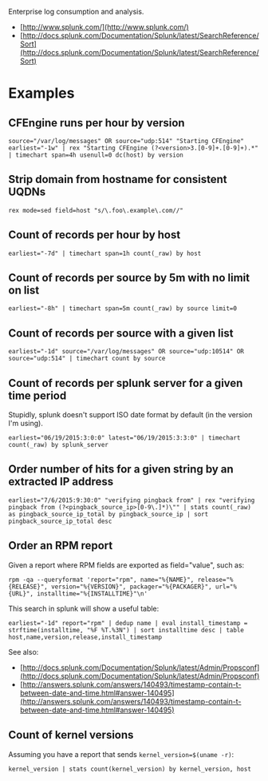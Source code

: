 Enterprise log consumption and analysis.
- [http://www.splunk.com/](http://www.splunk.com/)
- [http://docs.splunk.com/Documentation/Splunk/latest/SearchReference/Sort](http://docs.splunk.com/Documentation/Splunk/latest/SearchReference/Sort)

# Examples
## CFEngine runs per hour by version

```
source="/var/log/messages" OR source="udp:514" "Starting CFEngine" earliest="-1w" | rex "Starting CFEngine (?<version>3.[0-9]+.[0-9]+).*" | timechart span=4h usenull=0 dc(host) by version
```

## Strip domain from hostname for consistent UQDNs

```
rex mode=sed field=host "s/\.foo\.example\.com//"
```

## Count of records per hour by host

```
earliest="-7d" | timechart span=1h count(_raw) by host
```

## Count of records per source by 5m with no limit on list

```
earliest="-8h" | timechart span=5m count(_raw) by source limit=0
```

## Count of records per source with a given list

```
earliest="-1d" source="/var/log/messages" OR source="udp:10514" OR source="udp:514" | timechart count by source
```

## Count of records per splunk server for a given time period
Stupidly, splunk doesn't support ISO date format by default (in the version I'm using).

```
earliest="06/19/2015:3:0:0" latest="06/19/2015:3:3:0" | timechart count(_raw) by splunk_server
```

## Order number of hits for a given string by an extracted IP address

```
earliest="7/6/2015:9:30:0" "verifying pingback from" | rex "verifying pingback from (?<pingback_source_ip>[0-9\.]*)\"" | stats count(_raw) as pingback_source_ip_total by pingback_source_ip | sort pingback_source_ip_total desc
```

## Order an RPM report
Given a report where RPM fields are exported as field="value", such as:

```
rpm -qa --queryformat 'report="rpm", name="%{NAME}", release="%{RELEASE}", version="%{VERSION}", packager="%{PACKAGER}", url="%{URL}", installtime="%{INSTALLTIME}"\n'
```

This search in splunk will show a useful table:

```
earliest="-1d" report="rpm" | dedup name | eval install_timestamp = strftime(installtime, "%F %T.%3N") | sort installtime desc | table host,name,version,release,install_timestamp
```

See also:
- [http://docs.splunk.com/Documentation/Splunk/latest/Admin/Propsconf](http://docs.splunk.com/Documentation/Splunk/latest/Admin/Propsconf)
- [http://answers.splunk.com/answers/140493/timestamp-contain-t-between-date-and-time.html#answer-140495](http://answers.splunk.com/answers/140493/timestamp-contain-t-between-date-and-time.html#answer-140495)

## Count of kernel versions
Assuming you have a report that sends `kernel_version=$(uname -r)`:

```
kernel_version | stats count(kernel_version) by kernel_version, host
```
